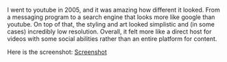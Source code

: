 I went to youtube in 2005, and it was amazing how different it looked. From a messaging program to a search engine that looks more like google than youtube. On top of that, the styling and art looked simplistic and (in some cases) incredibly low resolution. Overall, it felt more like a direct host for videos with some social abilities rather than an entire platform for content.

Here is the screenshot: [Screenshot](images/Screenshot.png)
